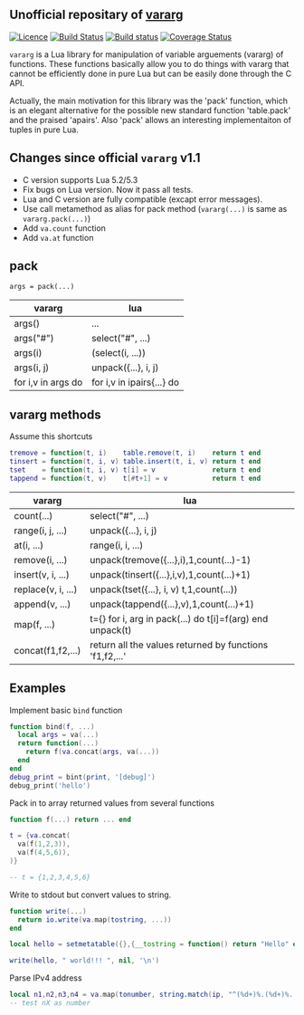 ## Unofficial repositary of [vararg](http://www.tecgraf.puc-rio.br/~maia/lua/vararg)
[![Licence](http://img.shields.io/badge/Licence-MIT-brightgreen.svg)](LICENSE)
[![Build Status](https://travis-ci.org/moteus/lua-vararg.png?branch=master)](https://travis-ci.org/moteus/lua-vararg)
[![Build status](https://ci.appveyor.com/api/projects/status/8lo89111mnndhdmx?svg=true)](https://ci.appveyor.com/project/moteus/lua-vararg)
[![Coverage Status](https://coveralls.io/repos/moteus/lua-vararg/badge.png?branch=master)](https://coveralls.io/r/moteus/lua-vararg?branch=master)

`vararg` is a Lua library for manipulation of variable arguements (vararg) of
functions. These functions basically allow you to do things with vararg that
cannot be efficiently done in pure Lua but can be easily done through the C API.

Actually, the main motivation for this library was the 'pack' function, which
is an elegant alternative for the possible new standard function 'table.pack'
and the praised 'apairs'. Also 'pack' allows an interesting implementaiton of
tuples in pure Lua.

## Changes since official `vararg` v1.1

* C version supports Lua 5.2/5.3
* Fix bugs on Lua version. Now it pass all tests.
* Lua and C version are fully compatible (excapt error messages).
* Use call metamethod as alias for pack method (`vararg(...)` is same as `vararg.pack(...)`)
* Add `va.count` function
* Add `va.at` function

## pack

`args = pack(...)`

|    vararg           |      lua                  |
|---------------------|---------------------------|
| args()              | ...                       |
| args("#")           | select("#", ...)          |
| args(i)             | (select(i, ...))          |
| args(i, j)          | unpack({...}, i, j)       |
| for i,v in args do  | for i,v in ipairs{...} do |

## vararg methods

Assume this shortcuts
```lua
tremove = function(t, i)    table.remove(t, i)    return t end
tinsert = function(t, i, v) table.insert(t, i, v) return t end
tset    = function(t, i, v) t[i] = v              return t end
tappend = function(t, v)    t[#t+1] = v           return t end
```

|    vararg          |      lua                                                 |
|--------------------|----------------------------------------------------------|
| count(...)         | select("#", ...)                                         |
| range(i, j, ...)   | unpack({...}, i, j)                                      |
| at(i, ...)         | range(i, i, ...)                                         |
| remove(i, ...)     | unpack(tremove({...},i),1,count(...)-1)                  |
| insert(v, i, ...)  | unpack(tinsert({...},i,v),1,count(...)+1)                |
| replace(v, i, ...) | unpack(tset({...}, i, v) t,1,count(...))                 |
| append(v, ...)     | unpack(tappend({...},v),1,count(...)+1)                  |
| map(f, ...)        | t={} for i, arg in pack(...) do t[i]=f(arg) end unpack(t)|
| concat(f1,f2,...)  | return all the values returned by functions 'f1,f2,...'  |

## Examples

Implement basic `bind` function

```Lua
function bind(f, ...)
  local args = va(...)
  return function(...)
    return f(va.concat(args, va(...))
  end
end
debug_print = bint(print, '[debug]')
debug_print('hello')
```

Pack in to array returned values from several functions

```Lua
function f(...) return ... end

t = {va.concat(
  va(f(1,2,3)),
  va(f(4,5,6)),
)}

-- t = {1,2,3,4,5,6}
```

Write to stdout but convert values to string.
```Lua
function write(...)
  return io.write(va.map(tostring, ...))
end

local hello = setmetatable({},{__tostring = function() return "Hello" end})

write(hello, " world!!! ", nil, '\n')
```

Parse IPv4 address
```Lua
local n1,n2,n3,n4 = va.map(tonumber, string.match(ip, "^(%d+)%.(%d+)%.(%d+)%.(%d+)$"))
-- test nX as number
```

